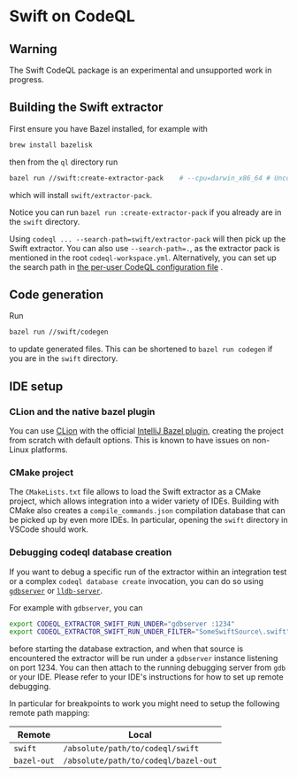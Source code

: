 # Swift on CodeQL

## Warning

The Swift CodeQL package is an experimental and unsupported work in progress.

## Building the Swift extractor

First ensure you have Bazel installed, for example with

```bash
brew install bazelisk
```

then from the `ql` directory run

```bash
bazel run //swift:create-extractor-pack    # --cpu=darwin_x86_64 # Uncomment on Arm-based Macs
```

which will install `swift/extractor-pack`.

Notice you can run `bazel run :create-extractor-pack` if you already are in the `swift` directory.

Using `codeql ... --search-path=swift/extractor-pack` will then pick up the Swift extractor. You can also use
`--search-path=.`, as the extractor pack is mentioned in the root `codeql-workspace.yml`. Alternatively, you can
set up the search path
in [the per-user CodeQL configuration file](https://codeql.github.com/docs/codeql-cli/specifying-command-options-in-a-codeql-configuration-file/#using-a-codeql-configuration-file)
.

## Code generation

Run

```bash
bazel run //swift/codegen
```

to update generated files. This can be shortened to
`bazel run codegen` if you are in the `swift` directory.

## IDE setup

### CLion and the native bazel plugin

You can use [CLion][1] with the official [IntelliJ Bazel plugin][2], creating the project from scratch with default
options. This is known to have issues on non-Linux platforms.

[1]: https://www.jetbrains.com/clion/

[2]: https://ij.bazel.build/

### CMake project

The `CMakeLists.txt` file allows to load the Swift extractor as a CMake project, which allows integration into a wider
variety of IDEs. Building with CMake also creates a `compile_commands.json` compilation database that can be picked up
by even more IDEs. In particular, opening the `swift` directory in VSCode should work.

### Debugging codeql database creation

If you want to debug a specific run of the extractor within an integration test or a complex `codeql database create`
invocation, you can do so using [`gdbserver`][gdbserver] or [`lldb-server`][lldb-server].

[gdbserver]: https://sourceware.org/gdb/onlinedocs/gdb/gdbserver-man.html

[lldb-server]: https://lldb.llvm.org/man/lldb-server.html

For example with `gdbserver`, you can

```bash
export CODEQL_EXTRACTOR_SWIFT_RUN_UNDER="gdbserver :1234"
export CODEQL_EXTRACTOR_SWIFT_RUN_UNDER_FILTER="SomeSwiftSource\.swift"  # can be any regex matching extractor args
```

before starting the database extraction, and when that source is encountered the extractor will be run under
a `gdbserver` instance listening on port 1234. You can then attach to the running debugging server from `gdb` or your
IDE. Please refer to your IDE's instructions for how to set up remote debugging.

In particular for breakpoints to work you might need to setup the following remote path mapping:

| Remote      | Local                                |
|-------------|--------------------------------------|
| `swift`     | `/absolute/path/to/codeql/swift`     |
| `bazel-out` | `/absolute/path/to/codeql/bazel-out` |
